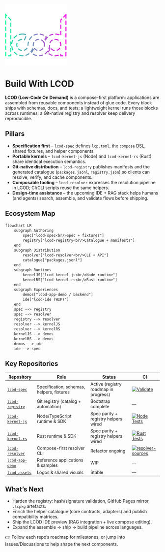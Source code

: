 <img alt="lcod animated" title="Low Code On Demand" src="https://github.com/lcod-team/lcod-assets/raw/main/logo/lcod_color_border_anim.svg" style="height:200px"/>

# Build With LCOD

**LCOD (Low‑Code On Demand)** is a compose-first platform: applications are assembled from reusable components instead of glue code. Every block ships with schemas, docs, and tests; a lightweight kernel runs those blocks across runtimes; a Git-native registry and resolver keep delivery reproducible.

## Pillars

- **Specification first** – `lcod-spec` defines `lcp.toml`, the `compose` DSL, shared fixtures, and helper components.
- **Portable kernels** – `lcod-kernel-js` (Node) and `lcod-kernel-rs` (Rust) share identical execution semantics.
- **Git-native distribution** – `lcod-registry` publishes manifests and the generated catalogue (`packages.jsonl`, `registry.json`) so clients can resolve, verify, and cache components.
- **Composable tooling** – `lcod-resolver` expresses the resolution pipeline in LCOD; CI/CLI scripts reuse the same helpers.
- **Design-time assistance** – the upcoming IDE + RAG stack helps humans (and agents) search, assemble, and validate flows before shipping.

## Ecosystem Map

```mermaid
flowchart LR
    subgraph Authoring
        spec["lcod-spec<br/>Spec + fixtures"]
        registry["lcod-registry<br/>Catalogue + manifests"]
    end
    subgraph Distribution
        resolver["lcod-resolver<br/>CLI + API"]
        catalogue["packages.jsonl"]
    end
    subgraph Runtimes
        kernelJS["lcod-kernel-js<br/>Node runtime"]
        kernelRS["lcod-kernel-rs<br/>Rust runtime"]
    end
    subgraph Experiences
        demos["lcod-app-demo / backend"]
        ide["lcod-ide (WIP)"]
    end
    spec --> registry
    spec --> resolver
    registry --> resolver
    resolver --> kernelJS
    resolver --> kernelRS
    kernelJS --> demos
    kernelRS --> demos
    demos --> ide
    ide --> spec
```

## Key Repositories

| Repository | Role | Status | CI |
| --- | --- | --- | --- |
| [`lcod-spec`](https://github.com/lcod-team/lcod-spec) | Specification, schemas, helpers, fixtures | Active (registry roadmap in progress) | [![Validate](https://github.com/lcod-team/lcod-spec/actions/workflows/validate.yml/badge.svg)](https://github.com/lcod-team/lcod-spec/actions/workflows/validate.yml) |
| [`lcod-registry`](https://github.com/lcod-team/lcod-registry) | Git registry (catalog + automation) | Bootstrap complete | — |
| [`lcod-kernel-js`](https://github.com/lcod-team/lcod-kernel-js) | Node/TypeScript runtime & SDK | Spec parity + registry helpers wired | [![Node Tests](https://github.com/lcod-team/lcod-kernel-js/actions/workflows/test.yml/badge.svg)](https://github.com/lcod-team/lcod-kernel-js/actions/workflows/test.yml) |
| [`lcod-kernel-rs`](https://github.com/lcod-team/lcod-kernel-rs) | Rust runtime & SDK | Spec parity + registry helpers wired | [![Rust Tests](https://github.com/lcod-team/lcod-kernel-rs/actions/workflows/test.yml/badge.svg)](https://github.com/lcod-team/lcod-kernel-rs/actions/workflows/test.yml) |
| [`lcod-resolver`](https://github.com/lcod-team/lcod-resolver) | Compose-first resolver CLI | Refactor ongoing | [![resolver-sources](https://github.com/lcod-team/lcod-resolver/actions/workflows/resolver-sources.yml/badge.svg)](https://github.com/lcod-team/lcod-resolver/actions/workflows/resolver-sources.yml) |
| [`lcod-app-demo`](https://github.com/lcod-team/lcod-app-demo) | Reference applications & samples | WIP | — |
| [`lcod-assets`](https://github.com/lcod-team/lcod-assets) | Logos & shared visuals | Stable | — |

## What’s Next

- Harden the registry: hash/signature validation, GitHub Pages mirror, `.lcpkg` artefacts.
- Enrich the helper catalogue (core contracts, adapters) and publish compatibility matrices.
- Ship the LCOD IDE preview (RAG integration + live compose editing).
- Expand the assemble → ship → build pipeline across languages.

👉 Follow each repo’s roadmap for milestones, or jump into Issues/Discussions to help shape the next components.
